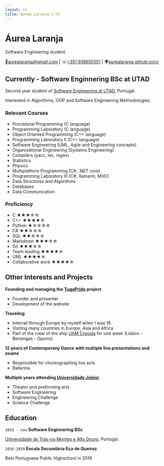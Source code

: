 ```yaml
---
layout: cv
title: Áurea Laranja's CV
---
```

# Áurea Laranja
Software Engineering student. 

<div id="webaddress">
&#128231;<a href="aurealaranja@gmail.com">aurealaranja@gmail.com</a>
| &#9743;<a href="tel:+351938655551">+351 938655551</a>
| &#127757;<a href="https://aurealaranja.github.io/cv/">aurealaranja.github.io/cv</a>
</div>


## Currently - Software Enginnering BSc at UTAD

Second year student of [Software Engineering at UTAD](https://www.utad.pt/estudar/en/cursos/informatics-engineering/), Portugal. 

Interested in Algorithms, OOP and Software Engineering Methodologies.




### Relevant Courses

 - Procedural Programming (C language)
 - Programming Laboratory (C language)
 - Object Oriented Programming (C++ language)
 - Programming Laboratory II (C++ language)
 - Software Engineering (UML, Agile and Engineering concepts)
 - Organizational Engineering (Systems Engineering)
 - Compilers (yacc, lex, regex)
 - Statistics
 - Physics
 - Multiplatform Programming (C#, .NET core)
 - Programming Laboratory III (C#, Xamarin, MVC)
 - Data Structures and Algorithms 
 - Databases 
 - Data Communication
 

### Proficiency

 - C  &#9733;&#9733;&#9733;&#9734;&#9734;
 - C++  &#9733;&#9733;&#9733;&#9733;&#9734;
 - Python  &#9733;&#9734;&#9734;&#9734;&#9734;
 - C#  &#9733;&#9733;&#9734;&#9734;&#9734;
 - SQL  &#9733;&#9733;&#9734;&#9734;&#9734;
 - Markdown  &#9733;&#9733;&#9733;&#9734;&#9734;
 - Git  &#9733;&#9733;&#9733;&#9734;&#9734;
 - Team leading  &#9733;&#9733;&#9733;&#9733;&#9734;
 - UML  &#9733;&#9733;&#9733;&#9733;&#9734;
 - Collaborative work  &#9733;&#9733;&#9733;&#9733;&#9734;


## Other Interests and Projects

__Founding and managing the [TugaPride](http://tugapride.com/) project__
  - Founder and presenter
  - Development of the website

__Traveling__
  - Interrail through Europe by myself when I was 18
  - Visiting many countries in Europe, Asia and Africa
  - Part of the crew of the ship [UAM Creoula](https://en.wikipedia.org/wiki/UAM_Creoula) for one week (Lisbon - Berlengas - Oporto)

 __12 years of Contemporany Dance with multiple live presentations and exams__
   - Responsible for choreographing live acts
   - Ballerina 

 __Multiple years attending [Universidade Júnior](https://universidadejunior.up.pt/)__
   - Theater and preforming arts
   - Software Engineering
   - Engineering Challenge
   - Science Challenge

## Education

`2019 - now`
__Software Enginnering BSc__

[Universidade de Trás-os-Montes e Alto Douro](https://www.utad.pt/estudar/en/cursos/informatics-engineering/), Portugal. 


`2016-2019`
__Escola Secundária Eça de Queiroz__

Best Portuguese Public Highschool in 2018

<!-- ### Footer

Last updated: March 2021 -->



